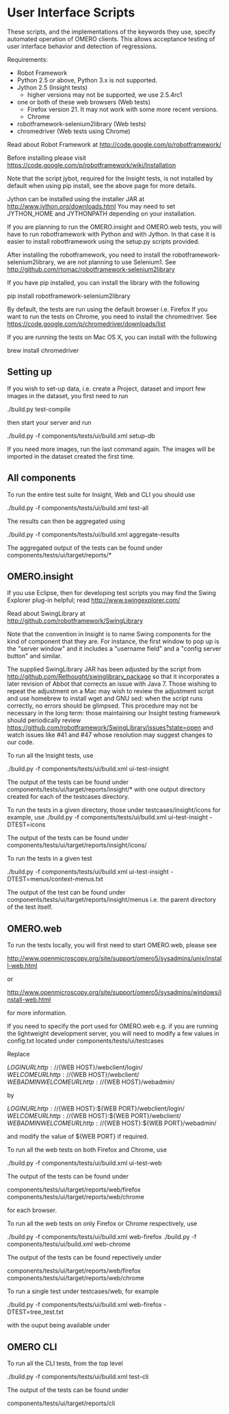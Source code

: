 User Interface Scripts
======================

These scripts, and the implementations of the keywords they use,
specify automated operation of OMERO clients. This allows acceptance
testing of user interface behavior and detection of regressions.

Requirements:
 * Robot Framework
 * Python 2.5 or above, Python 3.x is not supported.
 * Jython 2.5 (Insight tests)
    + higher versions may not be supported, we use 2.5.4rc1
 * one or both of these web browsers (Web tests)
    + Firefox version 21. It may not work with some more recent versions.
    + Chrome
 * robotframework-selenium2library (Web tests)
 * chromedriver (Web tests using Chrome)

Read about Robot Framework at
http://code.google.com/p/robotframework/

Before installing please visit 
https://code.google.com/p/robotframework/wiki/Installation

Note that the script jybot, required for the Insight tests, is not
installed by default when using pip install, see the above page for
more details.

Jython can be installed using the installer JAR at
http://www.jython.org/downloads.html You may need to set JYTHON_HOME
and JYTHONPATH depending on your installation.

If you are planning to run the OMERO.insight and OMERO.web tests, 
you will have to run robotframework with Python and with Jython.
In that case it is easier to install robotframework using the 
setup.py scripts provided.

After installing the robotframework,  you need to install the
robotframework-selenium2library, we are not planning to use Selenium1.
See http://github.com/rtomac/robotframework-selenium2library

If you have pip installed, you can install the library with the following

pip install robotframework-selenium2library

By default, the tests are run using the default browser i.e. Firefox
If you want to run the tests on Chrome, you need to install the chromedriver.
See https://code.google.com/p/chromedriver/downloads/list

If you are running the tests on Mac OS X, you can install with the following

brew install chromedriver

Setting up
----------

If you wish to set-up data, i.e. create a Project, dataset and
import few images in the dataset, you first need to run

./build.py test-compile

then start your server and run

./build.py -f components/tests/ui/build.xml setup-db

If you need more images, run the last command again. The images will be
imported in the dataset created the first time.

All components
--------------

To run the entire test suite for Insight, Web and CLI you should use

./build.py -f components/tests/ui/build.xml test-all

The results can then be aggregated using

./build.py -f components/tests/ui/build.xml aggregate-results

The aggregated output of the tests can be found under
components/tests/ui/target/reports/*

OMERO.insight
-------------

If you use Eclipse, then for developing test scripts you may find the
Swing Explorer plug-in helpful; read http://www.swingexplorer.com/

Read about SwingLibrary at
http://github.com/robotframework/SwingLibrary

Note that the convention in Insight is to name Swing components for
the kind of component that they are. For instance, the first window to
pop up is the "server window" and it includes a "username field" and a
"config server button" and similar.

The supplied SwingLibrary JAR has been adjusted by the script from
http://github.com/Rethought/swinglibrary_package so that it
incorporates a later revision of Abbot that corrects an issue with
Java 7. Those wishing to repeat the adjustment on a Mac may wish to
review the adjustment script and use homebrew to install wget and GNU
sed: when the script runs correctly, no errors should be glimpsed.
This procedure may not be necessary in the long term: those
maintaining our Insight testing framework should periodically review
https://github.com/robotframework/SwingLibrary/issues?state=open and
watch issues like #41 and #47 whose resolution may suggest changes to
our code.

To run all the Insight tests, use

./build.py -f components/tests/ui/build.xml ui-test-insight

The output of the tests can be found under
components/tests/ui/target/reports/insight/* with one output directory
created for each of the testcases directory.

To run the tests in a given directory, those under testcases/insight/icons
for example, use
./build.py -f components/tests/ui/build.xml ui-test-insight -DTEST=icons

The output of the tests can be found under
components/tests/ui/target/reports/insight/icons/


To run the tests in a given test

./build.py -f components/tests/ui/build.xml ui-test-insight -DTEST=menus/context-menus.txt

The output of the test can be found under 
components/tests/ui/target/reports/insight/menus
i.e. the parent directory of the test itself.

OMERO.web
---------

To run the tests locally, you will first need to start OMERO.web, please see

http://www.openmicroscopy.org/site/support/omero5/sysadmins/unix/install-web.html

or

http://www.openmicroscopy.org/site/support/omero5/sysadmins/windows/install-web.html

for more information.

If you need to specify the port used for OMERO.web e.g. if you are running the
lightweight development server, you will need to modify a few values in
config.txt located under components/tests/ui/testcases

Replace

${LOGIN URL}              http://${WEB HOST}/webclient/login/
${WELCOME URL}            http://${WEB HOST}/webclient/
${WEBADMIN WELCOME URL}   http://${WEB HOST}/webadmin/

by 

${LOGIN URL}              http://${WEB HOST}:${WEB PORT}/webclient/login/
${WELCOME URL}            http://${WEB HOST}:${WEB PORT}/webclient/
${WEBADMIN WELCOME URL}   http://${WEB HOST}:${WEB PORT}/webadmin/

and modify the value of ${WEB PORT} if required.

To run all the web tests on both Firefox and Chrome, use

./build.py -f components/tests/ui/build.xml ui-test-web

The output of the tests can be found under

components/tests/ui/target/reports/web/firefox
components/tests/ui/target/reports/web/chrome

for each browser.

To run all the web tests on only Firefox or Chrome respectively, use

./build.py -f components/tests/ui/build.xml web-firefox
./build.py -f components/tests/ui/build.xml web-chrome

The output of the tests can be found repectively under

components/tests/ui/target/reports/web/firefox
components/tests/ui/target/reports/web/chrome

To run a single test under testcases/web, for example

./build.py -f components/tests/ui/build.xml web-firefox -DTEST=tree_test.txt

with the ouput being available under


OMERO CLI
---------

To run all the CLI tests, from the top level

./build.py -f components/tests/ui/build.xml test-cli

The output of the tests can be found under

components/tests/ui/target/reports/cli
